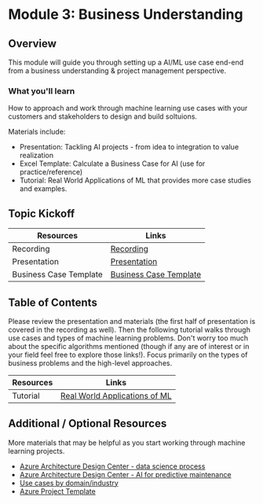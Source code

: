 # Module 3: Business Understanding

## Overview

This module will guide you through setting up a AI/ML use case end-end from a business understanding & project management perspective.

### What you'll learn
How to approach and work through machine learning use cases with your customers and stakeholders to design and build soltuions.

Materials include:

- Presentation: Tackling AI projects - from idea to integration to value realization
- Excel Template: Calculate a Business Case for AI  (use for practice/reference)
- Tutorial: Real World Applications of ML that provides more case studies and examples.


## Topic Kickoff

| Resources          | Links                            |
|-------------------|----------------------------------|
| Recording  |  [Recording](https://msuspartners.eventbuilder.com/event/70073?source=EDSPTraining)  |
| Presentation        |  [Presentation](./Presentations) |
| Business Case Template      | [Business Case Template](./Presentations) |


## Table of Contents 

Please review the presentation and materials (the first half of presentation is covered in the recording as well).  Then the following tutorial walks through use cases and types of machine learning problems.  Don't worry too much about the specific algorithms mentioned (though if any are of interest or in your field feel free to explore those links!).  Focus primarily on the types of business problems and the high-level approaches. 

| Resources          | Links                            |
|-------------------|----------------------------------|
| Tutorial          | [Real World Applications of ML](https://github.com/microsoft/ML-For-Beginners/blob/main/9-Real-World/1-Applications/README.md) |

## Additional / Optional Resources 
More materials that may be helpful as you start working through machine learning projects.

- [Azure Architecture Design Center - data science process](https://docs.microsoft.com/en-us/azure/architecture/data-science-process/lifecycle-business-understanding)
- [Azure Architecture Design Center - AI for predictive maintenance](https://docs.microsoft.com/en-us/azure/architecture/data-science-process/predictive-maintenance-playbook#business-case-for-predictive-maintenance)
- [Use cases by domain/industry](https://github.com/microsoft/ML-For-Beginners/tree/main/9-Real-World/1-Applications)
- [Azure Project Template](https://github.com/Azure/Azure-TDSP-ProjectTemplate)
